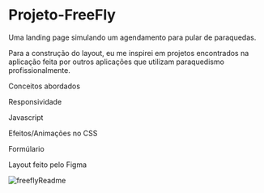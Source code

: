 # Projeto-FreeFly

Uma landing page simulando um agendamento para pular de paraquedas.

Para a construção do layout, eu me inspirei em projetos encontrados na aplicação feita por outros aplicações que utilizam paraquedismo profissionalmente.

Conceitos abordados

Responsividade

Javascript

Efeitos/Animações no CSS

Formúlario

Layout feito pelo Figma

![freeflyReadme](https://user-images.githubusercontent.com/106554091/178377318-a5072854-40d2-465c-8ce7-96c9e41fba04.png)
